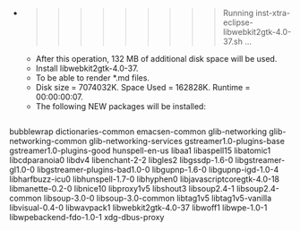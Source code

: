 * >>>>>>>>> Running inst-xtra-eclipse-libwebkit2gtk-4.0-37.sh ...
  * After this operation, 132 MB of additional disk space will be used.
  * Install libwebkit2gtk-4.0-37.
  * To be able to render *.md files.
  * Disk size = 7074032K. Space Used = 162828K. Runtime = 00:00:00:07.
  * The following NEW packages will be installed:
  ```bash
bubblewrap dictionaries-common emacsen-common glib-networking glib-networking-common
glib-networking-services gstreamer1.0-plugins-base gstreamer1.0-plugins-good hunspell-en-us libaa1
libaspell15 libatomic1 libcdparanoia0 libdv4 libenchant-2-2
libgles2 libgssdp-1.6-0 libgstreamer-gl1.0-0 libgstreamer-plugins-bad1.0-0 libgupnp-1.6-0
libgupnp-igd-1.0-4 libharfbuzz-icu0 libhunspell-1.7-0 libhyphen0 libjavascriptcoregtk-4.0-18
libmanette-0.2-0 libnice10 libproxy1v5 libshout3 libsoup2.4-1
libsoup2.4-common libsoup-3.0-0 libsoup-3.0-common libtag1v5 libtag1v5-vanilla
libvisual-0.4-0 libwavpack1 libwebkit2gtk-4.0-37 libwoff1 libwpe-1.0-1
libwpebackend-fdo-1.0-1 xdg-dbus-proxy
  ```
